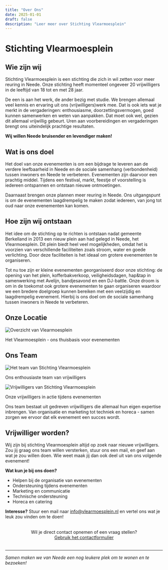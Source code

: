 ```yaml
---
title: "Over Ons"
date: 2025-01-01
draft: false
description: "Leer meer over Stichting Vlearmoesplein"
---
```


# Stichting Vlearmoesplein

## Wie zijn wij

Stichting Vlearmoesplein is een stichting die zich in wil zetten voor meer reuring in Neede. Onze stichting heeft momenteel ongeveer 20 vrijwilligers in de leeftijd van 18 tot en met 28 jaar.

De een is aan het werk, de ander bezig met studie. We brengen allemaal veel kennis en ervaring uit ons (vrijwilligers)werk mee. Dat is ook iets wat je merkt in de vergaderingen: enthousiasme, doorzettingsvermogen, goed kunnen samenwerken en weten van aanpakken. Dat moet ook wel, gezien dit allemaal vrijwillig gebeurt. Uren aan voorbereidingen en vergaderingen brengt ons uiteindelijk prachtige resultaten.

**Wij willen Neede bruisender en levendiger maken!**

## Wat is ons doel

Het doel van onze evenementen is om een bijdrage te leveren aan de verdere leefbaarheid in Neede en de sociale samenhang (verbondenheid) tussen inwoners en Neede te verbeteren. Evenementen zijn daarvoor een prachtig middel. Tijdens een festival, markt, feestje of voorstelling is iedereen ontspannen en ontstaan nieuwe ontmoetingen.

Daarnaast brengen onze plannen meer reuring in Neede. Ons uitgangspunt is om de evenementen laagdrempelig te maken zodat iedereen, van jong tot oud naar onze evenementen kan komen.

## Hoe zijn wij ontstaan

Het idee om de stichting op te richten is ontstaan nadat gemeente Berkelland in 2013 een nieuw plein aan had gelegd in Neede, het Vlearmoesplein. Dit plein biedt heel veel mogelijkheden, omdat het is voorzien van verschillende faciliteiten zoals stroom, water en goede verlichting. Door deze faciliteiten is het ideaal om grotere evenementen te organiseren.

Tot nu toe zijn er kleine evenementen georganiseerd door onze stichting: de opening van het plein, kofferbakverkoop, veiligheidsdagen, hap&tap in samenwerking met Avelijn, bandjesavond en een DJ-battle. Onze droom is om in de toekomst ook grotere evenementen te gaan organiseren waardoor we een bredere doelgroep kunnen bereiken met een veelzijdig en laagdrempelig evenement. Hierbij is ons doel om de sociale samenhang tussen inwoners in Neede te verbeteren.

## Onze Locatie

<div class="image-gallery">
  <div class="image-item">
    <img src="/images/overview.jpg" alt="Overzicht van Vlearmoesplein" />
    <p>Het Vlearmoesplein - ons thuisbasis voor evenementen</p>
  </div>
</div>

## Ons Team

<div class="team-gallery">
  <div class="team-image">
    <img src="/images/team.jpg" alt="Het team van Stichting Vlearmoesplein" />
    <p>Ons enthousiaste team van vrijwilligers</p>
  </div>
  <div class="team-image">
    <img src="/images/crew.jpeg" alt="Vrijwilligers van Stichting Vlearmoesplein" />
    <p>Onze vrijwilligers in actie tijdens evenementen</p>
  </div>
</div>

Ons team bestaat uit gedreven vrijwilligers die allemaal hun eigen expertise inbrengen. Van organisatie en marketing tot techniek en horeca - samen zorgen we ervoor dat elk evenement een succes wordt.

## Vrijwilliger worden?

Wij zijn bij stichting Vlearmoesplein altijd op zoek naar nieuwe vrijwilligers. Zou jij graag ons team willen versterken, stuur ons een mail, en geef aan wat je zou willen doen. Wie weet maak jij dan ook deel uit van ons volgende evenement!

**Wat kun je bij ons doen?**

  - Helpen bij de organisatie van evenementen
  - Ondersteuning tijdens evenementen
  - Marketing en communicatie
  - Technische ondersteuning
  - Horeca en catering

**Interesse?** Stuur een mail naar [info@vlearmoesplein.nl](mailto:info@vlearmoesplein.nl) en vertel ons wat je leuk zou vinden om te doen!

<div style="text-align:center; margin:2rem 0;">
  Wil je direct contact opnemen of een vraag stellen?<br>
  <a href="/contact/" class="btn btn-primary">Gebruik het contactformulier</a>
</div>

---

*Samen maken we van Neede een nog leukere plek om te wonen en te bezoeken!*